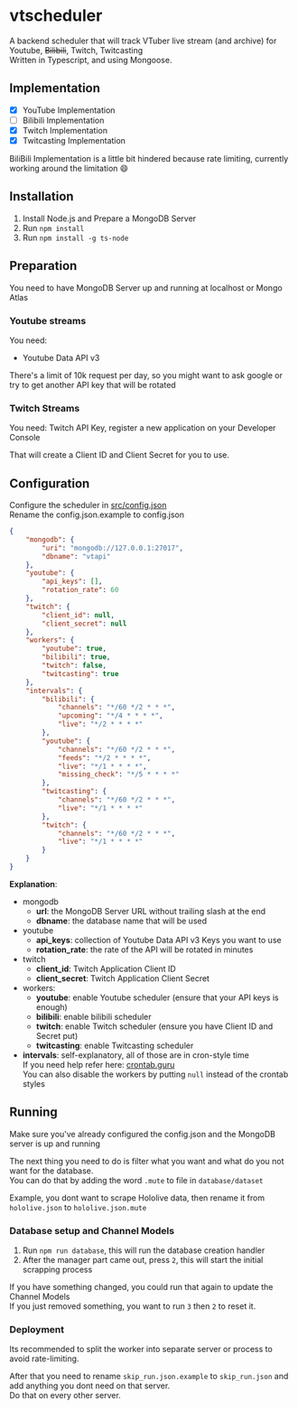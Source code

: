 # vtscheduler
A backend scheduler that will track VTuber live stream (and archive) for Youtube, ~~Bilibili~~, Twitch, Twitcasting<br>
Written in Typescript, and using Mongoose.

## Implementation
- [x] YouTube Implementation
- [ ] Bilibili Implementation
- [x] Twitch Implementation
- [x] Twitcasting Implementation

BiliBili Implementation is a little bit hindered because rate limiting, currently working around the limitation :smile:

## Installation
1. Install Node.js and Prepare a MongoDB Server
2. Run `npm install`
3. Run `npm install -g ts-node`

## Preparation

You need to have MongoDB Server up and running at localhost or Mongo Atlas

### Youtube streams
You need:
- Youtube Data API v3

There's a limit of 10k request per day, so you might want to ask google
or try to get another API key that will be rotated

### Twitch Streams
You need: Twitch API Key, register a new application on your Developer Console

That will create a Client ID and Client Secret for you to use.

## Configuration
Configure the scheduler in [src/config.json](src/config.json.example)<br>
Rename the config.json.example to config.json<br>

```json
{
    "mongodb": {
        "uri": "mongodb://127.0.0.1:27017",
        "dbname": "vtapi"
    },
    "youtube": {
        "api_keys": [],
        "rotation_rate": 60
    },
    "twitch": {
        "client_id": null,
        "client_secret": null
    },
    "workers": {
        "youtube": true,
        "bilibili": true,
        "twitch": false,
        "twitcasting": true
    },
    "intervals": {
        "bilibili": {
            "channels": "*/60 */2 * * *",
            "upcoming": "*/4 * * * *",
            "live": "*/2 * * * *"
        },
        "youtube": {
            "channels": "*/60 */2 * * *",
            "feeds": "*/2 * * * *",
            "live": "*/1 * * * *",
            "missing_check": "*/5 * * * *"
        },
        "twitcasting": {
            "channels": "*/60 */2 * * *",
            "live": "*/1 * * * *"
        },
        "twitch": {
            "channels": "*/60 */2 * * *",
            "live": "*/1 * * * *"
        }
    }
}
```

**Explanation**:
- mongodb
  - **url**: the MongoDB Server URL without trailing slash at the end
  - **dbname**: the database name that will be used
- youtube
  - **api_keys**: collection of Youtube Data API v3 Keys you want to use
  - **rotation_rate**: the rate of the API will be rotated in minutes
- twitch
  - **client_id**: Twitch Application Client ID
  - **client_secret**: Twitch Application Client Secret
- workers:
  - **youtube**: enable Youtube scheduler (ensure that your API keys is enough)
  - **bilibili**: enable bilibili scheduler
  - **twitch**: enable Twitch scheduler (ensure you have Client ID and Secret put)
  - **twitcasting**: enable Twitcasting scheduler
- **intervals**: self-explanatory, all of those are in cron-style time<br>
  If you need help refer here: [crontab.guru](https://crontab.guru/)<br>
  You can also disable the workers by putting `null` instead of the crontab styles

## Running
Make sure you've already configured the config.json and the MongoDB server is up and running

The next thing you need to do is filter what you want and what do you not want for the database.<br>
You can do that by adding the word `.mute` to file in `database/dataset`

Example, you dont want to scrape Hololive data, then rename it from `hololive.json` to `hololive.json.mute`<br>

### Database setup and Channel Models
1. Run `npm run database`, this will run the database creation handler
2. After the manager part came out, press `2`, this will start the initial scrapping process

If you have something changed, you could run that again to update the Channel Models<br>
If you just removed something, you want to run `3` then `2` to reset it.

### Deployment
Its recommended to split the worker into separate server or process to avoid rate-limiting.

After that you need to rename `skip_run.json.example` to `skip_run.json` and add anything you dont need on that server.<br>
Do that on every other server.